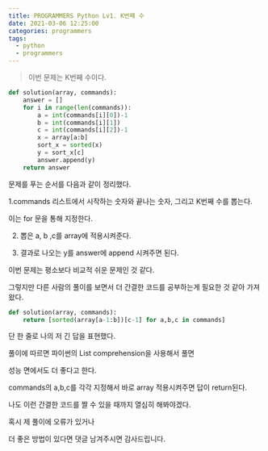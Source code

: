 ```yaml
---
title: PROGRAMMERS Python Lv1. K번째 수
date: 2021-03-06 12:25:00
categories: programmers
tags:
  - python
  - programmers
---
```


>이번 문제는 K번째 수이다.

~~~python
def solution(array, commands):
    answer = []
    for i in range(len(commands)):
        a = int(commands[i][0])-1
        b = int(commands[i][1])
        c = int(commands[i][2])-1
        x = array[a:b]
        sort_x = sorted(x)
        y = sort_x[c]
        answer.append(y)            
    return answer
~~~

문제를 푸는 순서를 다음과 같이 정리했다.

1.commands 리스트에서 시작하는 숫자와 끝나는 숫자, 그리고 K번째 수를 뽑는다.

이는 for 문을 통해 지정한다.

2. 뽑은 a, b ,c를 array에 적용시켜준다.

3. 결과로 나오는 y를 answer에 append 시켜주면 된다.

이번 문제는 평소보다 비교적 쉬운 문제인 것 같다.

그렇지만 다른 사람의 풀이를 보면서 더 간결한 코드를 공부하는게 필요한 것 같아 가져왔다.

~~~python
def solution(array, commands):
    return [sorted(array[a-1:b])[c-1] for a,b,c in commands]
~~~

단 한 줄로 나의 저 긴 답을 표현했다.

풀이에 따르면 파이썬의 List comprehension을 사용해서 풀면

성능 면에서도 더 좋다고 한다.

commands의 a,b,c를 각각 지정해서 바로 array 적용시켜주면 답이 return된다.

나도 이런 간결한 코드를 짤 수 있을 때까지 열심히 해봐야겠다.



혹시 제 풀이에 오류가 있거나

더 좋은 방법이 있다면 댓글 남겨주시면 감사드립니다.
